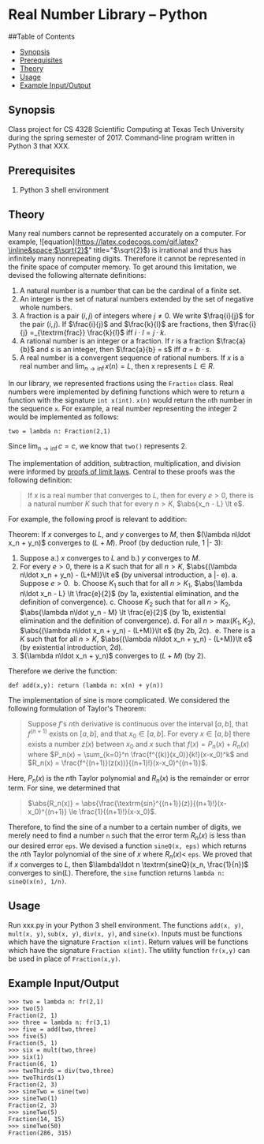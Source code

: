 Real Number Library – Python
===

##Table of Contents

- [Synopsis](#synopsis)
- [Prerequisites](#prerequisites)
- [Theory](#theory)
- [Usage](#usage)
- [Example Input/Output](#example-input-output)

Synopsis
---

Class project for CS 4328 Scientific Computing at Texas Tech University during the spring semester of 2017. Command-line program written in Python 3 that XXX. 

Prerequisites 
---

1. Python 3 shell environment

Theory
---

Many real numbers cannot be represented accurately on a computer. For example, ![equation](https://latex.codecogs.com/gif.latex?\inline&space;$\sqrt{2}$" title="$\sqrt{2}$) is irrational and thus has infinitely many nonrepeating digits. Therefore it cannot be represented in the finite space of computer memory. To get around this limitation, we devised the following alternate definitions:

1.  A natural number is a number that can be the cardinal of a finite set.
2.  An integer is the set of natural numbers extended by the set of negative whole numbers.
3.  A fraction is a pair $(i,j)$ of integers where $j\neq 0$. We write $\fraq{i}{j}$ for the pair $(i,j)$. If $\frac{i}{j}$ and $\frac{k}{l}$ are fractions, then $\frac{i}{j} =_{\textrm{frac}} \frac{k}{l}$ iff $i\cdot l = j\cdot k$.
4.  A rational number is an integer or a fraction. If $r$ is a fraction $\frac{a}{b}$ and $s$ is an integer, then $\frac{a}{b} = s$ iff $a = b\cdot s$.
5.  A real number is a convergent sequence of rational numbers. If $x$ is a real number and $\lim_{n\rightarrow \inf}x(n) = L$, then x represents $L \in R$.

In our library, we represented fractions using the `Fraction` class. Real numbers were implemented by defining functions which were to return a function with the signature `int x(int)`. `x(n)` would return the `n`th number in the sequence `x`. For example, a real number representing the integer 2 would be implemented as follows:

```
two = lambda n: Fraction(2,1)
```

Since $\lim_{n\rightarrow \inf}c = c$, we know that `two()` represents 2.

The implementation of addition, subtraction, multiplication, and division were informed by [proofs of limit laws](). Central to these proofs was the following definition:

> If $x$ is a real number that converges to $L$, then for every $e\gt 0$, there is a natural number $K$ such that for every $n\gt K$, $\abs{x_n - L} \lt e$.

For example, the following proof is relevant to addition:

Theorem: If $x$ converges to $L$, and $y$ converges to $M$, then $(\lambda n\ldot x_n + y_n)$ converges to $(L+M)$.
Proof (by deduction rule, 1 |- 3):
1.  Suppose a.) $x$ converges to $L$ and b.) $y$ converges to $M$.
2.  For every $e\gt 0$, there is a $K$ such that for all $n\gt K$, $\abs{(\lambda n\ldot x_n + y_n) - (L+M)}\lt e$ (by universal introduction, a |- e).
  a.  Suppose $e>0$.
  b.  Choose $K_1$ such that for all $n\gt K_1$, $\abs{\lambda n\ldot x_n - L} \lt \frac{e}{2}$ (by 1a, existential elimination, and the definition of convergence).
  c.  Choose $K_2$ such that for all $n\gt K_2$, $\abs{\lambda n\ldot y_n - M} \lt \frac{e}{2}$ (by 1b, existential elimination and the definition of convergence).
  d.  For all $n\gt \textrm{max}(K_1,K_2)$, $\abs{(\lambda n\ldot x_n + y_n) - (L+M)}\lt e$ (by 2b, 2c).
  e.  There is a $K$ such that for all $n\gt K$, $\abs{(\lambda n\ldot x_n + y_n) - (L+M)}\lt e$ (by existential introduction, 2d).
3.  $(\lambda n\ldot x_n + y_n)$ converges to $(L+M)$ (by 2).

Therefore we derive the function:

```
def add(x,y): return (lambda n: x(n) + y(n))
```

The implementation of sine is more complicated. We considered the following formulation of Taylor's Theorem:

> Suppose $f$'s $n$th derivative is continuous over the interval $[a,b]$, that $f^{(n+1)}$ exists on $[a,b]$, and that $x_0 \in [a,b]$. For every $x\in [a,b]$ there exists a number $z(x)$ between $x_0$ and $x$ such that 
> $f(x) = P_n(x) + R_n(x)$
> where $P_n(x) = \sum_{k=0}^n \frac{f^{(k)}(x_0)}{k!}(x-x_0)^k$ and $R_n(x) = \frac{f^{(n+1)}(z(x))}{(n+1)!}(x-x_0)^{(n+1)}$.

Here, $P_n(x)$ is the $n$th Taylor polynomial and $R_n(x)$ is the remainder or error term. For sine, we determined that

> $\abs{R_n(x)} = \abs{\frac{\textrm{sin}^{(n+1)}(z)}{(n+1)!}(x-x_0)^{(n+1)} \le \frac{1}{(n+1)!}(x-x_0)$.

Therefore, to find the sine of a number to a certain number of digits, we merely need to find a number `n` such that the error term $R_n(x)$ is less than our desired error `eps`. We devised a function `sineQ(x, eps)` which returns the $n$th Taylor polynomial of the sine of $x$ where $R_n(x)\lt$ `eps`. We proved that if $x$ converges to $L$, then $\lambda\ldot n \textrm{sineQ}(x_n, \frac{1}{n})$ converges to $\textrm{sin}(L)$. Therefore, the `sine` function returns `lambda n: sineQ(x(n), 1/n)`.

Usage
---

Run xxx.py in your Python 3 shell environment. The functions `add(x, y)`, `mult(x, y)`, `sub(x, y)`, `div(x, y)`, and `sine(x)`. Inputs must be functions which have the signature `Fraction x(int)`. Return values will be functions which have the signature `Fraction x(int)`. The utility function `fr(x,y)` can be used in place of `Fraction(x,y)`.

Example Input/Output
---

```
>>> two = lambda n: fr(2,1)
>>> two(5)
Fraction(2, 1)
>>> three = lambda n: fr(3,1)
>>> five = add(two,three)
>>> five(5)
Fraction(5, 1)
>>> six = mult(two,three)
>>> six(1)
Fraction(6, 1)
>>> twoThirds = div(two,three)
>>> twoThirds(1)
Fraction(2, 3)
>>> sineTwo = sine(two)
>>> sineTwo(1)
Fraction(2, 3)
>>> sineTwo(5)
Fraction(14, 15)
>>> sineTwo(50)
Fraction(286, 315)
```
